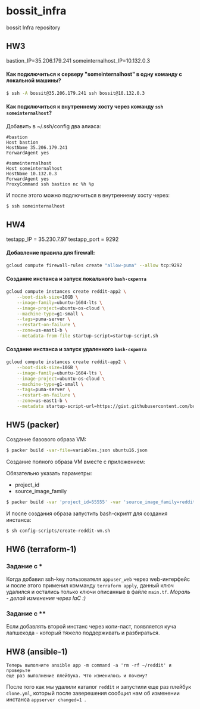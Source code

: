 # bossit_infra
bossit Infra repository

## HW3 
bastion_IP=35.206.179.241
someinternalhost_IP=10.132.0.3 

#### Как подключиться к серверу "someinternalhost" в одну команду с локальной машины?
```bash
$ ssh -A bossit@35.206.179.241 ssh bossit@10.132.0.3
```

#### Как подключиться к внутреннему хосту через команду `ssh someinternalhost`?
Добавить в ~/.ssh/config два алиаса:
```
#bastion
Host bastion
HostName 35.206.179.241
ForwardAgent yes

#someinternalhost
Host someinternalhost
HostName 10.132.0.3
ForwardAgent yes
ProxyCommand ssh bastion nc %h %p
```

И после этого можно подлючиться в внутреннему хосту через:

```bash
$ ssh someinternalhost
```

## HW4
testapp_IP = 35.230.7.97
testapp_port = 9292

#### Добавление правила для firewall:
```bash
gcloud compute firewall-rules create "allow-puma" --allow tcp:9292
```

#### Создание инстанса и запуск локального `bash-скрипта`
```bash
gcloud compute instances create reddit-app2 \
    --boot-disk-size=10GB \
    --image-family=ubuntu-1604-lts \
    --image-project=ubuntu-os-cloud \
    --machine-type=g1-small \
    --tags=puma-server \
    --restart-on-failure \
    --zone=us-east1-b \
    --metadata-from-file startup-script=startup-script.sh
```

#### Создание инстанса и запуск удаленного `bash-скрипта`
```bash
gcloud compute instances create reddit-app2 \
    --boot-disk-size=10GB \
    --image-family=ubuntu-1604-lts \
    --image-project=ubuntu-os-cloud \
    --machine-type=g1-small \
    --tags=puma-server \
    --restart-on-failure \
    --zone=us-east1-b \
    --metadata startup-script-url=https://gist.githubusercontent.com/bossit/c3f515eb7cd3b588f965e070af7f672d/raw/4e6046baa72077bc50936e2b169ae8dde6aadda7/otus-after-create-instance.sh
```

## HW5 (packer)
Создание базового образа VM:

```bash
$ packer build -var-file=variables.json ubuntu16.json
```

Создание полного образа VM вместе с приложением:

Обязательно указать параметры:
- project_id
- source_image_family 

```bash
$ packer build -var 'project_id=55555' -var 'source_image_family=reddit-base' immutable.json
```

И после создания образа запустить bash-скрипт для создания инстанса:

```bash
$ sh config-scripts/create-reddit-vm.sh
```

## HW6 (terraform-1)

### Задание с *
Когда добавил ssh-key пользователя `appuser_web` через web-интерфейс и после этого применил комманду `terraform apply`, данный ключ удалился и остались только ключи описанные в файле `main.tf`. _Мораль - делай изменения через IaC :)_

### Задание с **

Если добавлять второй инстанс через копи-паст, появляется куча лапшекода - который тяжело поддерживать и разбираться.


## HW8 (ansible-1)

```
Теперь выполните ansible app -m command -a 'rm -rf ~/reddit' и проверьте
еще раз выполнение плейбука. Что изменилось и почему?
```

После того как мы удалили каталог `reddit` и запустили еще раз плейбук `clone.yml`, который после заверешения сообщил нам об изменении инстанса `appserver changed=1 `.
